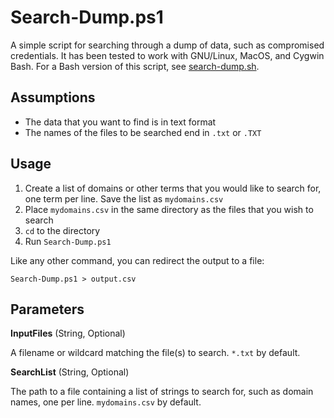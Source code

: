 Search-Dump.ps1
===============

A simple script for searching through a dump of data, such as compromised
credentials. It has been tested to work with GNU/Linux, MacOS, and Cygwin Bash.
For a Bash version of this script, see
[search-dump.sh](https://github.com/seanthegeek/toolbox/blob/master/search-dump.sh).

Assumptions
-----------

- The data that you want to find is in text format
- The names of the files to be searched end in `.txt` or `.TXT`

Usage
-----

1. Create a list of domains or other terms that you would like to search for,
one term per line. Save the list as `mydomains.csv`
2. Place `mydomains.csv` in the same directory as the files that you wish to
search
3. `cd` to the directory
4. Run `Search-Dump.ps1`

Like any other command, you can redirect the output to a file:

    Search-Dump.ps1 > output.csv

Parameters
----------

**InputFiles** (String, Optional)

A filename or wildcard matching the file(s) to search. `*.txt` by default.

**SearchList** (String, Optional)

The path to a file containing a list of strings to search for, such as domain
names, one per line. `mydomains.csv` by default.
